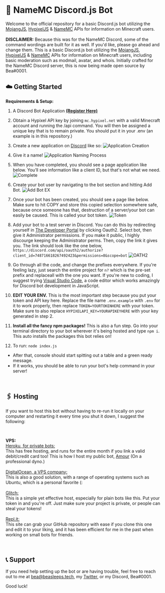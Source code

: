 # 🤖 NameMC Discord.js Bot
Welcome to the official repository for a basic Discord.js bot utilizing the [MojangJS](https://www.npmjs.com/package/mojangjs), [HypixelJS](https://www.npmjs.com/package/hypixeljs) & [NameMC](https://namemc.com) APIs for information on Minecraft users. <br/>
<br/>
**DISCLAIMER:** Because this was for the NameMC Discord, some of the command wordings are built for it as well. If you'd like, please go ahead and change them.
This is a basic Discord.js bot utilizing the [MojangJS](https://www.npmjs.com/package/mojangjs), [HypixelJS](https://www.npmjs.com/package/hypixeljs) & [NameMC](https://namemc.com) APIs for information on Minecraft users, including basic moderation such as modmail, avatar, and whois. Initially crafted for the NameMC Discord server, this is now being made open source by Bea#0001.

## ☁️ Getting Started
**Requirements & Setup:**
1. A Discord Bot Application **[(Register Here)](https://discord.com/developers/applications)** <br/>

2. Obtain a Hypixel API key by joining `mc.hypixel.net` with a valid Minecraft account and running the /api command. You will then be assigned a unique key that is to remain private. You should put it in your .env (an example is in this repository.) <br/>

3. Create a new application on [Discord](https://discord.com/developers/applications) like so: 
![Application Creation](https://i.imgur.com/GsjFOY7.png) <br/>

4. Give it a name! 
![Application Naming Process](https://i.imgur.com/cWTPN6O.png) <br/>

5. When you have completed, you should see a page application like below. You’ll see information like a client ID, but that's not what we need.
![Complete](https://i.imgur.com/lAXO83I.png) <br/>

6. Create your bot user by navigating to the bot section and hitting Add Bot.
![Add Bot EX](https://i.imgur.com/9paPpGB.png) <br/>

7. Once your bot has been created, you should see a page like below. Make sure to hit COPY and store this copied selection somewhere safe, because once someone has that, destruction of a server/your bot can easily be caused. This is called your bot token.
![Token](https://i.imgur.com/a2obhQG.png) <br/>

8. Add your bot to a test server in Discord. You can do this by redirecting yourself in [The Developer Portal](https://discord.com/developers/applications) by clicking Oauth2. Select bot, then give it Administrator permissions. If you make it public, I highly discourge keeping the Administrator perms. Then, copy the link it gives you. The link should look like the one below, `https://discord.com/api/oauth2/authorize?client_id=748716618267492423&permissions=8&scope=bot`
![OATH2](https://i.imgur.com/hZTzAc0.png) <br/>

9. Go through all the code, and change the prefixes everywhere. If you're feeling lazy, just search the entire project for `n?` which is the pre-set prefix and replaceall with the one you want. If you're new to coding, I suggest trying [Visual Studio Code](https://code.visualstudio.com/download), a code editor which works amazingly for Discord bot development in JavaScript. <br/>

10. **EDIT YOUR ENV.** This is the most important step because you put your token and API key here. Replace the file name `.env.example` with `.env` for it to work properly, then replace `TOKEN=YOURTOKENHERE` with your token. Make sure to also replace `HYPIXELAPI_KEY=YOURAPIKEYHERE` with your key generated in step 2. <br/>

11. **Install all the fancy npm packages!** This is also a fun step. Go into your terminal directory to your bot wherever it's being hosted and type `npm i`. This auto installs the packages this bot relies on!  <br/>

12. To run: `node index.js`
  - After that, console should start spitting out a table and a green ready message.
  - If it works, you should be able to run your bot's help command in your server! <br/>
  <br/>

## 🖇 Hosting
If you want to host this bot without having to re-run it locally on your computer and restarting it every time you shut it down, I suggest the following:

<br/>

**VPS:** <br/>
[Heroku, for private bots:](https://heroku.com)<br/>This has free hosting, and runs for the entire month if you link a valid debit/credit card too! This is how I host my public bot, [Amour](https://amourbot.com) (On a professional dyno.) <br/>
<br/>
[DigitalOcean, a VPS company:](https://m.do.co/c/aecdbe57ea38)<br/>This is also a good solution, with a range of operating systems such as Ubuntu, which is a personal favorite (: <br/>
<br/>
[Glitch:](https://glitch.com/)<br/>This is a simple yet effective host, especially for plain bots like this. Put your token in and you're off. Just make sure your project is private, or people can steal your tokens! <br/>
<br/>
[Repl.it:](https://repl.it/)<br/>This site can grab your GitHub repository with ease if you clone this one and edit it to your liking, and it has been efficient for me in the past when working on small bots for friends.
<br/>

<br/>

## 📞 Support
If you need help setting up the bot or are having trouble, feel free to reach out to me at bea@beasleeps.tech, my [Twitter](https://twitter.com/17tragic), or my Discord, Bea#0001.

Good luck!

